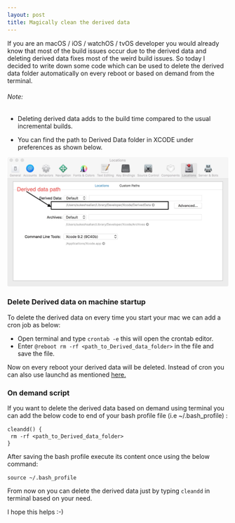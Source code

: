 ```yaml
---
layout: post
title: Magically clean the derived data
---
```


If you are an macOS / iOS / watchOS / tvOS developer you would already know that most of the build issues occur due to the derived data and deleting derived data fixes most of the weird build issues. So today I decided to write down some code which can be used to delete the derived data folder automatically on every reboot or based on demand from the terminal.

###### Note:
* Deleting derived data adds to the build time compared to the usual incremental builds.

* You can find the path to Derived Data folder in XCODE under preferences as shown below.

 ![XCODE DERIVED DATA PATH](./images/xcode_derived_data_pref.jpeg)


### Delete Derived data on machine startup
To delete the derived data on every time you start your mac we can add a cron job as below:

* Open terminal and type ``` crontab -e ``` this will open the crontab editor.
* Enter ``` @reboot rm -rf <path_to_Derived_data_folder> ``` in the file and save the file.

Now on every reboot your derived data will be deleted. Instead of cron you can also use launchd as mentioned [here.](https://developer.apple.com/library/content/documentation/MacOSX/Conceptual/BPSystemStartup/Chapters/CreatingLaunchdJobs.html)



### On demand script
If you want to delete the derived data based on demand using terminal you can add the below code to end of your bash profile file (i.e ~/.bash_profile) : 

```
cleandd() {
 rm -rf <path_to_Derived_data_folder> 
}

```
After saving the bash profile execute its content once using the below command:

```
source ~/.bash_profile
```

From now on you can delete the derived data just by typing ```cleandd``` in terminal based on your need.


I hope this helps  :-) 
